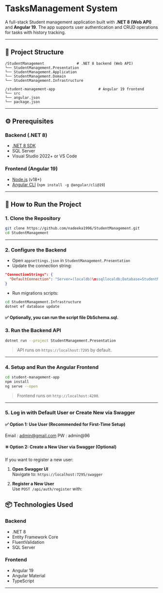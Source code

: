 # TasksManagement System

A full-stack Student management application built with **.NET 8 (Web API)** and **Angular 19**. The app supports user authentication and CRUD operations for tasks with history tracking.

---

## 🧱 Project Structure

```
/StudentManagement               # .NET 8 backend (Web API)
└── StudentManagement.Presentation
└── StudentManagement.Application
└── StudentManagement.Domain
└── StudentManagement.Infrastructure

/student-management-app                    # Angular 19 frontend
└── src
└── angular.json
└── package.json
```

---

## ⚙️ Prerequisites

### Backend (.NET 8)
- [.NET 8 SDK](https://dotnet.microsoft.com/en-us/download)
- SQL Server
- Visual Studio 2022+ or VS Code

### Frontend (Angular 19)
- [Node.js](https://nodejs.org/) (v18+)
- [Angular CLI](https://angular.io/cli) (`npm install -g @angular/cli@19`)

---

## 🚀 How to Run the Project

### 1. Clone the Repository

```bash
git clone https://github.com/nadeeka1996/StudentManagement.git
cd StudentManagement
```

---

### 2. Configure the Backend

- Open `appsettings.json` in `StudentManagement.Presentation`
- Update the connection string:

```json
"ConnectionStrings": {
  "DefaultConnection": "Server=(localdb)\mssqllocaldb;Database=StudentManagementDb;Trusted_Connection=True;"
}
```

- Run migrations scripts:

```bash
cd StudentManagement.Infrastructure
dotnet ef database update
```
#### ✅ Optionally, you can run the script file DbSchema.sql.

### 3. Run the Backend API

```bash
dotnet run --project StudentManagement.Presentation
```

> API runs on `https://localhost:7295` by default.

---

### 4. Setup and Run the Angular Frontend

```bash
cd student-management-app
npm install
ng serve --open
```

> Frontend runs on `http://localhost:4200`.

---

### 5. Log in with Default User or Create New via Swagger

#### ✅ Option 1: Use  User (Recommended for First-Time Setup)
Email : admin@gmail.com
PW : admin@96


#### ✳️ Option 2: Create a New User via Swagger (Optional)

If you want to register a new user:

1. **Open Swagger UI**  
   Navigate to: `https://localhost:7295/swagger`

2. **Register a New User**  
   Use `POST /api/auth/register` with:

  


## 📦 Technologies Used

### Backend
- .NET 8
- Entity Framework Core
- FluentValidation
- SQL Server

### Frontend
- Angular 19
- Angular Material
- TypeScript

---


